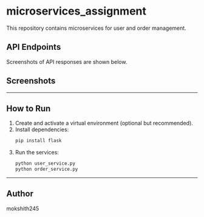 # microservices_assignment

This repository contains microservices for user and order management.

## API Endpoints

Screenshots of API responses are shown below.

## Screenshots

<!-- Add screenshots here -->

---

## How to Run

1. Create and activate a virtual environment (optional but recommended).
2. Install dependencies:
   ```bash
   pip install flask
   ```
3. Run the services:
   ```bash
   python user_service.py
   python order_service.py
   ```

---

## Author
mokshith245
